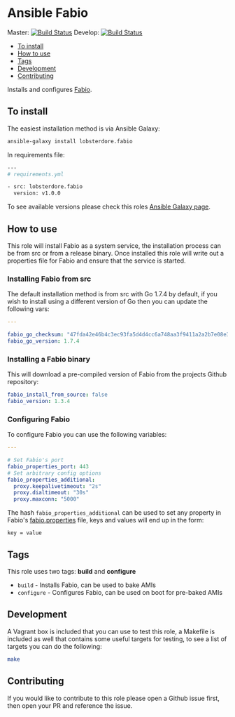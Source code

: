# Ansible Fabio

Master: [![Build Status](https://travis-ci.org/lobsterdore/ansible-fabio.svg?branch=master)](https://travis-ci.org/lobsterdore/ansible-fabio)
Develop: [![Build Status](https://travis-ci.org/lobsterdore/ansible-fabio.svg?branch=develop)](https://travis-ci.org/lobsterdore/ansible-fabio)

* [To install](#to-install)
* [How to use](#how-to-use)
* [Tags](#tags)
* [Development](#development)
* [Contributing](#contributing)

Installs and configures [Fabio](https://github.com/eBay/fabio).




## To install

The easiest installation method is via Ansible Galaxy:

```BASH
ansible-galaxy install lobsterdore.fabio
```

In requirements file:

```BASH
---
# requirements.yml

- src: lobsterdore.fabio
  version: v1.0.0

```

To see available versions please check this roles [Ansible Galaxy page](https://galaxy.ansible.com/lobsterdore/fabio/).




## How to use

This role will install Fabio as a system service, the installation process can be from src
or from a release binary. Once installed this role will write out a properties file for Fabio
and ensure that the service is started.

### Installing Fabio from src

The default installation method is from src with Go 1.7.4 by default, if you wish to
install using a different version of Go then you can update the following vars:

```YAML
---

fabio_go_checksum: "47fda42e46b4c3ec93fa5d4d4cc6a748aa3f9411a2a2b7e08e3a6d80d753ec8b"
fabio_go_version: 1.7.4

```

### Installing a Fabio binary

This will download a pre-compiled version of Fabio from the projects Github repository:

```YAML
fabio_install_from_source: false
fabio_version: 1.3.4
```

### Configuring Fabio

To configure Fabio you can use the following variables:

```YAML
---

# Set Fabio's port
fabio_properties_port: 443
# Set arbitrary config options
fabio_properties_additional:
  proxy.keepalivetimeout: "2s"
  proxy.dialtimeout: "30s"
  proxy.maxconn: "5000"

```

The hash ```fabio_properties_additional``` can be used to set any property in Fabio's
[fabio.properties](https://raw.githubusercontent.com/eBay/fabio/master/fabio.properties) file,
keys and values will end up in the form:

```
key = value
```




## Tags

This role uses two tags: **build** and **configure**

* `build` - Installs Fabio, can be used to bake AMIs
* `configure` - Configures Fabio, can be used on boot for pre-baked AMIs




## Development

A Vagrant box is included that you can use to test this role, a Makefile is included as well
that contains some useful targets for testing, to see a list of targets you can do the following:

```BASH
make
```




## Contributing

If you would like to contribute to this role please open a Github issue first, then open your PR and reference the issue.
